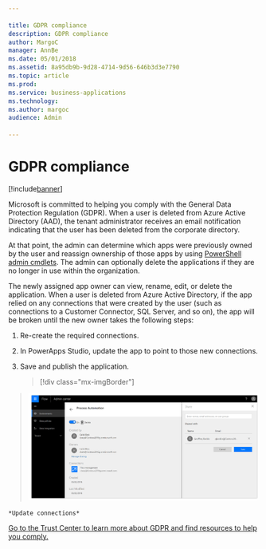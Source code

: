 ```yaml
---

title: GDPR compliance
description: GDPR compliance
author: MargoC
manager: AnnBe
ms.date: 05/01/2018
ms.assetid: 8a95db9b-9d28-4714-9d56-646b3d3e7790
ms.topic: article
ms.prod: 
ms.service: business-applications
ms.technology: 
ms.author: margoc
audience: Admin

---
```

#  GDPR compliance




[!include[banner](../../includes/banner.md)]

Microsoft is committed to helping you comply with the General Data Protection
Regulation (GDPR). When a user is deleted from Azure Active Directory (AAD), the
tenant administrator receives an email notification indicating that the user has
been deleted from the corporate directory.

At that point, the admin can determine which apps were previously owned by the
user and reassign ownership of those apps by using [PowerShell admin
cmdlets](https://powerapps.microsoft.com/blog/). The admin can optionally delete
the applications if they are no longer in use within the organization.

The newly assigned app owner can view, rename, edit, or delete the application.
When a user is deleted from Azure Active Directory, if the app relied on any
connections that were created by the user (such as connections to a Customer
Connector, SQL Server, and so on), the app will be broken until the new owner
takes the following steps:

1.  Re-create the required connections.

2.  In PowerApps Studio, update the app to point to those new connections.

3.  Save and publish the application.

    > [!div class="mx-imgBorder"] 
> ![A screenshot showing data connections](media/gdpr-compliance-1.png "A screenshot showing data connections")
    <!-- Picture 11 -->


    *Update connections*

[Go to the Trust Center to learn more about GDPR and find resources to help you
comply.](https://www.microsoft.com/en-us/TrustCenter/Privacy/gdpr/default.aspx)


